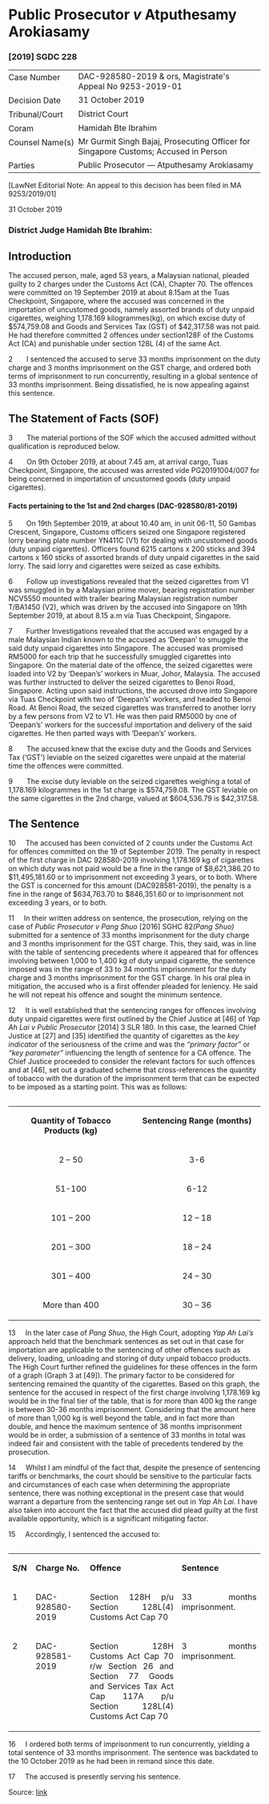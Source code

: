 <style>.footnotes::before { content: "Footnotes:"; }</style>
# Public Prosecutor _v_ Atputhesamy Arokiasamy  

### \[2019\] SGDC 228

<table id="info-table"><tbody><tr class="info-row"><td class="txt-label" style="padding: 4px 0px; white-space: nowrap" valign="top">Case Number</td><td class="txt-body">DAC-928580-2019 &amp; ors, Magistrate's Appeal No 9253-2019-01</td></tr><tr class="info-row"><td class="txt-label" style="padding: 4px 0px; white-space: nowrap" valign="top">Decision Date</td><td class="txt-body">31 October 2019</td></tr><tr class="info-row"><td class="txt-label" style="padding: 4px 0px; white-space: nowrap" valign="top">Tribunal/Court</td><td class="txt-body">District Court</td></tr><tr class="info-row"><td class="txt-label" style="padding: 4px 0px; white-space: nowrap" valign="top">Coram</td><td class="txt-body">Hamidah Bte Ibrahim</td></tr><tr class="info-row"><td class="txt-label" style="padding: 4px 0px; white-space: nowrap" valign="top">Counsel Name(s)</td><td class="txt-body">Mr Gurmit Singh Bajaj, Prosecuting Officer for Singapore Customs; Accused in Person</td></tr><tr class="info-row"><td class="txt-label" style="padding: 4px 0px; white-space: nowrap" valign="top">Parties</td><td class="txt-body">Public Prosecutor — Atputhesamy Arokiasamy</td></tr></tbody></table>

\[LawNet Editorial Note: An appeal to this decision has been filed in MA 9253/2019/01\]

31 October 2019

### District Judge Hamidah Bte Ibrahim:

## Introduction

The accused person, male, aged 53 years, a Malaysian national, pleaded guilty to 2 charges under the Customs Act (CA), Chapter 70. The offences were committed on 19 September 2019 at about 8.15am at the Tuas Checkpoint, Singapore, where the accused was concerned in the importation of uncustomed goods, namely assorted brands of duty unpaid cigarettes, weighing 1,178.169 kilogrammes(kg), on which excise duty of $574,759.08 and Goods and Services Tax (GST) of $42,317.58 was not paid. He had therefore committed 2 offences under section128F of the Customs Act (CA) and punishable under section 128L (4) of the same Act.

2       I sentenced the accused to serve 33 months imprisonment on the duty charge and 3 months imprisonment on the GST charge, and ordered both terms of imprisonment to run concurrently, resulting in a global sentence of 33 months imprisonment. Being dissatisfied, he is now appealing against this sentence.

## The Statement of Facts (SOF)

3       The material portions of the SOF which the accused admitted without qualification is reproduced below.

4       On 9th October 2019, at about 7.45 am, at arrival cargo, Tuas Checkpoint, Singapore, the accused was arrested vide PG20191004/007 for being concerned in importation of uncustomed goods (duty unpaid cigarettes).

#### Facts pertaining to the 1st and 2nd charges (DAC-928580/81-2019)

5       On 19th September 2019, at about 10.40 am, in unit 06-11, 50 Gambas Crescent, Singapore, Customs officers seized one Singapore registered lorry bearing plate number YN411C (V1) for dealing with uncustomed goods (duty unpaid cigarettes). Officers found 6215 cartons x 200 sticks and 394 cartons x 160 sticks of assorted brands of duty unpaid cigarettes in the said lorry. The said lorry and cigarettes were seized as case exhibits.

6       Follow up investigations revealed that the seized cigarettes from V1 was smuggled in by a Malaysian prime mover, bearing registration number NCV5550 mounted with trailer bearing Malaysian registration number T/BA1450 (V2), which was driven by the accused into Singapore on 19th September 2019, at about 8.15 a.m via Tuas Checkpoint, Singapore.

7       Further Investigations revealed that the accused was engaged by a male Malaysian Indian known to the accused as ‘Deepan’ to smuggle the said duty unpaid cigarettes into Singapore. The accused was promised RM5000 for each trip that he successfully smuggled cigarettes into Singapore. On the material date of the offence, the seized cigarettes were loaded into V2 by ‘Deepan’s’ workers in Muar, Johor, Malaysia. The accused was further instructed to deliver the seized cigarettes to Benoi Road, Singapore. Acting upon said instructions, the accused drove into Singapore via Tuas Checkpoint with two of ‘Deepan’s’ workers, and headed to Benoi Road. At Benoi Road, the seized cigarettes was transferred to another lorry by a few persons from V2 to V1. He was then paid RM5000 by one of ‘Deepan’s’ workers for the successful importation and delivery of the said cigarettes. He then parted ways with ‘Deepan’s’ workers.

8       The accused knew that the excise duty and the Goods and Services Tax (‘GST’) leviable on the seized cigarettes were unpaid at the material time the offences were committed.

9       The excise duty leviable on the seized cigarettes weighing a total of 1,178.169 kilogrammes in the 1st charge is $574,759.08. The GST leviable on the same cigarettes in the 2nd charge, valued at $604,536.79 is $42,317.58.

## The Sentence

10     The accused has been convicted of 2 counts under the Customs Act for offences committed on the 19 of September 2019. The penalty in respect of the first charge in DAC 928580-2019 involving 1,178.169 kg of cigarettes on which duty was not paid would be a fine in the range of $8,621,386.20 to $11,495,181.60 or to imprisonment not exceeding 3 years, or to both. Where the GST is concerned for this amount (DAC928581-2019), the penalty is a fine in the range of $634,763.70 to $846,351.60 or to imprisonment not exceeding 3 years, or to both.

11     In their written address on sentence, the prosecution, relying on the case of _Public Prosecutor v Pang Shuo_ <span class="citation">\[2016\] SGHC 82</span>_(Pang Shuo)_ submitted for a sentence of 33 months imprisonment for the duty charge and 3 months imprisonment for the GST charge. This, they said, was in line with the table of sentencing precedents where it appeared that for offences involving between 1,000 to 1,400 kg of duty unpaid cigarette, the sentence imposed was in the range of 33 to 34 months imprisonment for the duty charge and 3 months imprisonment for the GST charge. In his oral plea in mitigation, the accused who is a first offender pleaded for leniency. He said he will not repeat his offence and sought the minimum sentence.

12     It is well established that the sentencing ranges for offences involving duty unpaid cigarettes were first outlined by the Chief Justice at \[46\] of _Yap Ah Lai v Public Prosecutor_ <span class="citation">\[2014\] 3 SLR 180</span>_._ In this case, the learned Chief Justice at \[27\] and \[35\] identified the quantity of cigarettes as the _key indicator_ of the seriousness of the crime and was the _“primary factor”_ or _“key parameter”_ influencing the length of sentence for a CA offence. The Chief Justice proceeded to consider the relevant factors for such offences and at \[46\], set out a graduated scheme that cross-references the quantity of tobacco with the duration of the imprisonment term that can be expected to be imposed as a starting point. This was as follows:

<table align="left" cellpadding="0" cellspacing="0" class="Judg-2-tblr" frame="all" pgwide="1"><colgroup><col width="49.52%"> <col width="50.48%"> </colgroup><tbody><tr><td align="left" class="br" rowspan="1" valign="top"><p align="center" class="Table-Para-1"><b>Quantity of Tobacco Products (kg)</b></p></td><td align="left" class="b" rowspan="1" valign="top"><p align="center" class="Table-Para-1"><b>Sentencing Range (months)</b></p></td></tr><tr><td align="left" class="br" rowspan="1" valign="top"><p align="center" class="Table-Para-1">2 – 50</p></td><td align="left" class="b" rowspan="1" valign="top"><p align="center" class="Table-Para-1">3-6</p></td></tr><tr><td align="left" class="br" rowspan="1" valign="top"><p align="center" class="Table-Para-1">51-100</p></td><td align="left" class="b" rowspan="1" valign="top"><p align="center" class="Table-Para-1">6-12</p></td></tr><tr><td align="left" class="br" rowspan="1" valign="top"><p align="center" class="Table-Para-1">101 – 200</p></td><td align="left" class="b" rowspan="1" valign="top"><p align="center" class="Table-Para-1">12 – 18</p></td></tr><tr><td align="left" class="br" rowspan="1" valign="top"><p align="center" class="Table-Para-1">201 – 300</p></td><td align="left" class="b" rowspan="1" valign="top"><p align="center" class="Table-Para-1">18 – 24</p></td></tr><tr><td align="left" class="br" rowspan="1" valign="top"><p align="center" class="Table-Para-1">301 – 400</p></td><td align="left" class="b" rowspan="1" valign="top"><p align="center" class="Table-Para-1">24 – 30</p></td></tr><tr><td align="left" class="r" rowspan="1" valign="top"><p align="center" class="Table-Para-1">More than 400</p></td><td align="left" class="" rowspan="1" valign="top"><p align="center" class="Table-Para-1">30 – 36</p></td></tr></tbody></table>

  
  

13     In the later case of _Pang Shuo_, the High Court, adopting _Yap Ah Lai’s_ approach held that the benchmark sentences as set out in that case for importation are applicable to the sentencing of other offences such as delivery, loading, unloading and storing of duty unpaid tobacco products. The High Court further refined the guidelines for these offences in the form of a graph (Graph 3 at \[49\]). The primary factor to be considered for sentencing remained the quantity of the cigarettes. Based on this graph, the sentence for the accused in respect of the first charge involving 1,178.169 kg would be in the final tier of the table, that is for more than 400 kg the range is between 30-36 months imprisonment. Considering that the amount here of more than 1,000 kg is well beyond the table, and in fact more than double, and hence the maximum sentence of 36 months imprisonment would be in order, a submission of a sentence of 33 months in total was indeed fair and consistent with the table of precedents tendered by the prosecution.

14     Whilst I am mindful of the fact that, despite the presence of sentencing tariffs or benchmarks, the court should be sensitive to the particular facts and circumstances of each case when determining the appropriate sentence, there was nothing exceptional in the present case that would warrant a departure from the sentencing range set out in _Yap Ah Lai_. I have also taken into account the fact that the accused did plead guilty at the first available opportunity, which is a significant mitigating factor.

15     Accordingly, I sentenced the accused to:

<table align="left" cellpadding="0" cellspacing="0" class="Judg-2-tblr" frame="all" pgwide="1"><colgroup><col width="9.24%"> <col width="21.48%"> <col width="36.38%"> <col width="32.9%"> </colgroup><tbody><tr><td align="left" class="br" rowspan="1" valign="top"><p align="justify" class="Table-Para-1"><b>S/N</b></p></td><td align="left" class="br" rowspan="1" valign="top"><p align="justify" class="Table-Para-1"><b>Charge No.</b></p></td><td align="left" class="br" rowspan="1" valign="top"><p align="justify" class="Table-Para-1"><b>Offence</b></p></td><td align="left" class="b" rowspan="1" valign="top"><p align="justify" class="Table-Para-1"><b>Sentence</b></p></td></tr><tr><td align="left" class="br" rowspan="1" valign="top"><p align="justify" class="Table-Para-1">1</p></td><td align="left" class="br" rowspan="1" valign="top"><p align="justify" class="Table-Para-1">DAC-928580-2019</p></td><td align="left" class="br" rowspan="1" valign="top"><p align="justify" class="Table-Para-1">Section 128H p/u Section 128L(4) Customs Act Cap 70</p></td><td align="left" class="b" rowspan="1" valign="top"><p align="justify" class="Table-Para-1">33 months imprisonment.</p></td></tr><tr><td align="left" class="r" rowspan="1" valign="top"><p align="justify" class="Table-Para-1">2</p></td><td align="left" class="r" rowspan="1" valign="top"><p align="justify" class="Table-Para-1">DAC-928581-2019</p></td><td align="left" class="r" rowspan="1" valign="top"><p align="justify" class="Table-Para-1">Section 128H Customs Act Cap 70 r/w Section 26 and Section 77 Goods and Services Tax Act Cap 117A p/u Section 128L(4) Customs Act Cap 70</p></td><td align="left" class="" rowspan="1" valign="top"><p align="justify" class="Table-Para-1">3 months imprisonment.</p></td></tr></tbody></table>

  
  

16     I ordered both terms of imprisonment to run concurrently, yielding a total sentence of 33 months imprisonment. The sentence was backdated to the 10 October 2019 as he had been in remand since this date.

17     The accused is presently serving his sentence.


Source: [link](https://www.lawnet.sg:443/lawnet/web/lawnet/free-resources?p_p_id=freeresources_WAR_lawnet3baseportlet&p_p_lifecycle=1&p_p_state=normal&p_p_mode=view&_freeresources_WAR_lawnet3baseportlet_action=openContentPage&_freeresources_WAR_lawnet3baseportlet_docId=%2FJudgment%2F23757-SSP.xml)